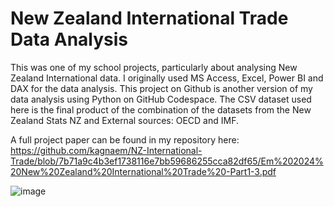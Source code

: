 # New Zealand International Trade Data Analysis
This was one of my school projects, particularly about analysing New Zealand International data.
I originally used MS Access, Excel, Power BI and DAX for the data analysis. 
This project on Github is another version of my data analysis using Python on GitHub Codespace.
The CSV dataset used here is the final product of the combination of the datasets from the New Zealand Stats NZ and External sources: OECD and IMF.

A full project paper can be found in my repository here:
https://github.com/kagnaem/NZ-International-Trade/blob/7b71a9c4b3ef1738116e7bb59686255cca82df65/Em%202024%20New%20Zealand%20International%20Trade%20-Part1-3.pdf

![image](https://github.com/user-attachments/assets/d431f237-d71d-4c0d-8f7e-11e378496936)
